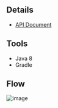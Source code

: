 ## Details
* [API Document](https://github.com/NoppohnSup/assignment-java-boot-camp/wiki/Api-documents)

## Tools
- Java 8
- Gradle

## Flow
![image](https://user-images.githubusercontent.com/89269148/155890305-ceded8ae-1862-40ae-99f3-6fabc7d31761.png)
